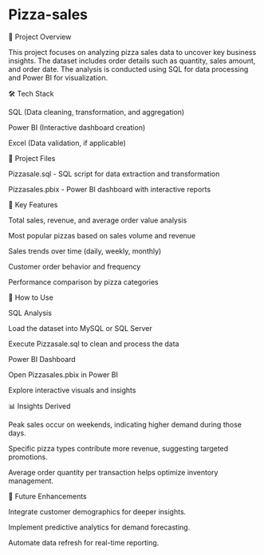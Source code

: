 # Pizza-sales
📌 Project Overview

This project focuses on analyzing pizza sales data to uncover key business insights. The dataset includes order details such as quantity, sales amount, and order date. The analysis is conducted using SQL for data processing and Power BI for visualization.

🛠️ Tech Stack

SQL (Data cleaning, transformation, and aggregation)

Power BI (Interactive dashboard creation)

Excel (Data validation, if applicable)

📂 Project Files

Pizzasale.sql - SQL script for data extraction and transformation

Pizzasales.pbix - Power BI dashboard with interactive reports

🎯 Key Features

Total sales, revenue, and average order value analysis

Most popular pizzas based on sales volume and revenue

Sales trends over time (daily, weekly, monthly)

Customer order behavior and frequency

Performance comparison by pizza categories

🚀 How to Use

SQL Analysis

Load the dataset into MySQL or SQL Server

Execute Pizzasale.sql to clean and process the data

Power BI Dashboard

Open Pizzasales.pbix in Power BI

Explore interactive visuals and insights

📊 Insights Derived

Peak sales occur on weekends, indicating higher demand during those days.

Specific pizza types contribute more revenue, suggesting targeted promotions.

Average order quantity per transaction helps optimize inventory management.

📌 Future Enhancements

Integrate customer demographics for deeper insights.

Implement predictive analytics for demand forecasting.

Automate data refresh for real-time reporting.
